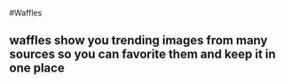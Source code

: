 #Waffles

## waffles show you trending images from many sources so you can favorite them and keep it in one place

